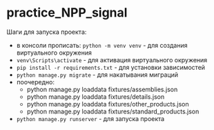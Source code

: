 # practice_NPP_signal

Шаги для запуска проекта:

 - в консоли прописать: `python -m venv venv` - для создания виртуального окружения
 - `venv\Scripts\activate` - для активация виртуального окружения
 - `pip install -r requirements.txt` - для установки зависимостей
 - `python manage.py migrate` - для накатывания миграций
 -  поочередно:
    - python manage.py loaddata fixtures/assemblies.json 
    - python manage.py loaddata fixtures/details.json 
    - python manage.py loaddata fixtures/other_products.json
    - python manage.py loaddata fixtures/standard_products.json
 - `python manage.py runserver` - для запуска проекта
